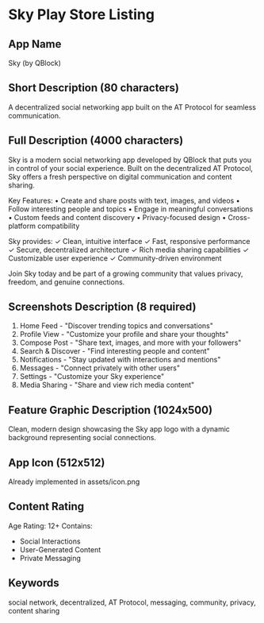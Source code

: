# Sky Play Store Listing

## App Name
Sky (by QBlock)

## Short Description (80 characters)
A decentralized social networking app built on the AT Protocol for seamless communication.

## Full Description (4000 characters)
Sky is a modern social networking app developed by QBlock that puts you in control of your social experience. Built on the decentralized AT Protocol, Sky offers a fresh perspective on digital communication and content sharing.

Key Features:
• Create and share posts with text, images, and videos
• Follow interesting people and topics
• Engage in meaningful conversations
• Custom feeds and content discovery
• Privacy-focused design
• Cross-platform compatibility

Sky provides:
✓ Clean, intuitive interface
✓ Fast, responsive performance
✓ Secure, decentralized architecture
✓ Rich media sharing capabilities
✓ Customizable user experience
✓ Community-driven environment

Join Sky today and be part of a growing community that values privacy, freedom, and genuine connections.

## Screenshots Description (8 required)
1. Home Feed - "Discover trending topics and conversations"
2. Profile View - "Customize your profile and share your thoughts"
3. Compose Post - "Share text, images, and more with your followers"
4. Search & Discover - "Find interesting people and content"
5. Notifications - "Stay updated with interactions and mentions"
6. Messages - "Connect privately with other users"
7. Settings - "Customize your Sky experience"
8. Media Sharing - "Share and view rich media content"

## Feature Graphic Description (1024x500)
Clean, modern design showcasing the Sky app logo with a dynamic background representing social connections.

## App Icon (512x512)
Already implemented in assets/icon.png

## Content Rating
Age Rating: 12+
Contains:
- Social Interactions
- User-Generated Content
- Private Messaging

## Keywords
social network, decentralized, AT Protocol, messaging, community, privacy, content sharing
